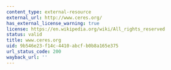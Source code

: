 ```yaml
---
content_type: external-resource
external_url: http://www.ceres.org/
has_external_license_warning: true
license: https://en.wikipedia.org/wiki/All_rights_reserved
status: valid
title: www.ceres.org
uid: 9b546e23-f14c-4410-abcf-b0b8a165e375
url_status_code: 200
wayback_url: ''
---
```

